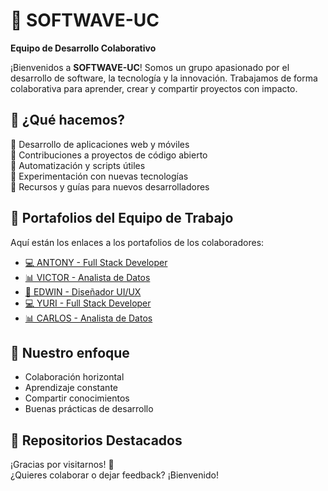 # 👾 SOFTWAVE-UC

**Equipo de Desarrollo Colaborativo**

¡Bienvenidos a **SOFTWAVE-UC**! Somos un grupo apasionado por el desarrollo de software, la tecnología y la innovación. Trabajamos de forma colaborativa para aprender, crear y compartir proyectos con impacto.

## 🚀 ¿Qué hacemos?

🔹 Desarrollo de aplicaciones web y móviles  
🔹 Contribuciones a proyectos de código abierto  
🔹 Automatización y scripts útiles  
🔹 Experimentación con nuevas tecnologías  
🔹 Recursos y guías para nuevos desarrolladores

## 📌 Portafolios del Equipo de Trabajo
Aquí están los enlaces a los portafolios de los colaboradores:  

- [💻 ANTONY - Full Stack Developer](https://github.com/AntonyGZ)
- [📊 VICTOR - Analista de Datos](https://AngelesNet.github.io/) 
- [🎨 EDWIN - Diseñador UI/UX](https://github.com/Cristhiandq)  
- [💻 YURI - Full Stack Developer](https://yurimolleapaza.github.io/)  
- [📊 CARLOS - Analista de Datos](https://carlos.github.io/)

## 🧠 Nuestro enfoque

- Colaboración horizontal
- Aprendizaje constante
- Compartir conocimientos
- Buenas prácticas de desarrollo

## 💼 Repositorios Destacados

¡Gracias por visitarnos! 💜  
¿Quieres colaborar o dejar feedback? ¡Bienvenido!

